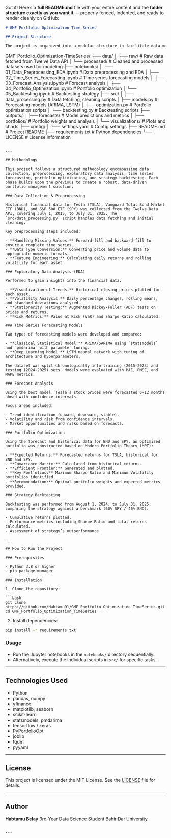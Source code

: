 Got it! Here’s a **full README.md** file with your entire content and the **folder structure exactly as you want it** — properly fenced, indented, and ready to render cleanly on GitHub:

```markdown
# GMF Portfolio Optimization Time Series

## Project Structure

The project is organized into a modular structure to facilitate data management, model development, and analysis. Below is an overview of the key directories and their contents:

```

GMF-Portfolio_Optimization-TimeSeries/
├── data/
│   ├── raw/                 # Raw data fetched from Twelve Data API
│   └── processed/           # Cleaned and processed datasets used for modeling
├── notebooks/
│   ├── 01_Data_Preprocessing_EDA.ipynb   # Data preprocessing and EDA
│   ├── 02_Time_Series_Forecasting.ipynb  # Time series forecasting models
│   ├── 03_Forecast_Analysis.ipynb        # Forecast analysis
│   ├── 04_Portfolio_Optimization.ipynb   # Portfolio optimization
│   └── 05_Backtesting.ipynb               # Backtesting strategy
├── src/
│   ├── data_processing.py    # Data fetching, cleaning scripts
│   ├── models.py             # Forecasting models (ARIMA, LSTM)
│   ├── optimization.py       # Portfolio optimization scripts
│   └── backtesting.py        # Backtesting scripts
├── outputs/
│   ├── forecasts/            # Model predictions and metrics
│   ├── portfolios/           # Portfolio weights and analysis
│   └── visualizations/       # Plots and charts
├── config/
│   └── settings.yaml         # Config settings
├── README.md                 # Project README
├── requirements.txt          # Python dependencies
└── LICENSE                   # License information

````

---

## Methodology

This project follows a structured methodology encompassing data collection, preprocessing, exploratory data analysis, time series forecasting, portfolio optimization, and strategy backtesting. Each phase builds upon the previous to create a robust, data-driven portfolio management solution.

### Data Collection & Preprocessing

Historical financial data for Tesla (TSLA), Vanguard Total Bond Market ETF (BND), and S&P 500 ETF (SPY) was collected from the Twelve Data API, covering July 1, 2015, to July 31, 2025. The `src/data_processing.py` script handles data fetching and initial cleaning.

Key preprocessing steps included:

- **Handling Missing Values:** Forward-fill and backward-fill to ensure a complete time series.  
- **Data Type Conversion:** Converting price and volume data to appropriate numeric formats.  
- **Feature Engineering:** Calculating daily returns and rolling volatility for each asset.  

### Exploratory Data Analysis (EDA)

Performed to gain insights into the financial data:

- **Visualization of Trends:** Historical closing prices plotted for each asset.  
- **Volatility Analysis:** Daily percentage changes, rolling means, and standard deviations analyzed.  
- **Stationarity Testing:** Augmented Dickey-Fuller (ADF) tests on prices and returns.  
- **Risk Metrics:** Value at Risk (VaR) and Sharpe Ratio calculated.  

### Time Series Forecasting Models

Two types of forecasting models were developed and compared:

- **Classical Statistical Model:** ARIMA/SARIMA using `statsmodels` and `pmdarima` with parameter tuning.  
- **Deep Learning Model:** LSTM neural network with tuning of architecture and hyperparameters.  

The dataset was split chronologically into training (2015-2023) and testing (2024-2025) sets. Models were evaluated with MAE, RMSE, and MAPE metrics.

### Forecast Analysis

Using the best model, Tesla’s stock prices were forecasted 6-12 months ahead with confidence intervals.

Focus areas included:

- Trend identification (upward, downward, stable).  
- Volatility and risk from confidence intervals.  
- Market opportunities and risks based on forecasts.  

### Portfolio Optimization

Using the forecast and historical data for BND and SPY, an optimized portfolio was constructed based on Modern Portfolio Theory (MPT):

- **Expected Returns:** Forecasted returns for TSLA, historical for BND and SPY.  
- **Covariance Matrix:** Calculated from historical returns.  
- **Efficient Frontier:** Generated and plotted.  
- **Key Portfolios:** Maximum Sharpe Ratio and Minimum Volatility portfolios identified.  
- **Recommendation:** Optimal portfolio weights and expected metrics provided.  

### Strategy Backtesting

Backtesting was performed from August 1, 2024, to July 31, 2025, comparing the strategy against a benchmark (60% SPY / 40% BND):

- Cumulative returns plotted.  
- Performance metrics including Sharpe Ratio and total returns calculated.  
- Assessment of strategy’s outperformance.  

---

## How to Run the Project

### Prerequisites

- Python 3.8 or higher  
- pip package manager  

### Installation

1. Clone the repository:

```bash
git clone https://github.com/Habtamu91/GMF_Portfolio_Optimization_TimeSeries.git
cd GMF_Portfolio_Optimization_TimeSeries
````

2. Install dependencies:

```bash
pip install -r requirements.txt
```

### Usage

* Run the Jupyter notebooks in the `notebooks/` directory sequentially.
* Alternatively, execute the individual scripts in `src/` for specific tasks.

---

## Technologies Used

* Python
* pandas, numpy
* yfinance
* matplotlib, seaborn
* scikit-learn
* statsmodels, pmdarima
* tensorflow / keras
* PyPortfolioOpt
* joblib
* tqdm
* pyyaml

---

## License

This project is licensed under the MIT License. See the [LICENSE](LICENSE) file for details.

---

## Author

**Habtamu Belay**
3rd-Year Data Science Student
Bahir Dar University

```

---

